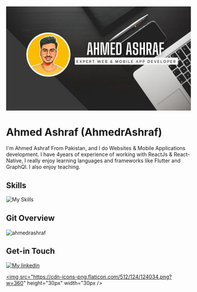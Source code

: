![Design and Development](https://github.com/AhmedrAshraf/ahmedrashraf/blob/main/WhatsApp%20Image%202022-12-01%20at%2011.22.10%20AM.jpeg)

# Ahmed Ashraf (AhmedrAshraf)
I'm Ahmed Ashraf From Pakistan, and I do Websites & Mobile Applications development. I have 4years of experience of working with ReactJs & React-Native, I really enjoy learning languages and frameworks like Flutter and GraphQl. I also enjoy teaching.


## Skills
![My Skills](https://skillicons.dev/icons?i=react,nextjs,firebase,nodejs,apollo,graphql,mongodb,express,js,ts,redux,sass,flutter,bootstrap,materialui,netlify,css,html)


## Git Overview
<img align="center" src="https://github-readme-stats.vercel.app/api?username=ahmedrashraf&show_icons=true" alt="ahmedrashraf" />


## Get-in Touch
[![My linkedin](https://skillicons.dev/icons?i=linkedin)](https://www.linkedin.com/in/ahmed-ashraf-64899a192/)

<a href="https://wa.me/+923310334392?text=Hi there 👋" target="blank"><img src="https://cdn-icons-png.flaticon.com/512/124/124034.png?w=360" height="30px" width="30px /></a>
